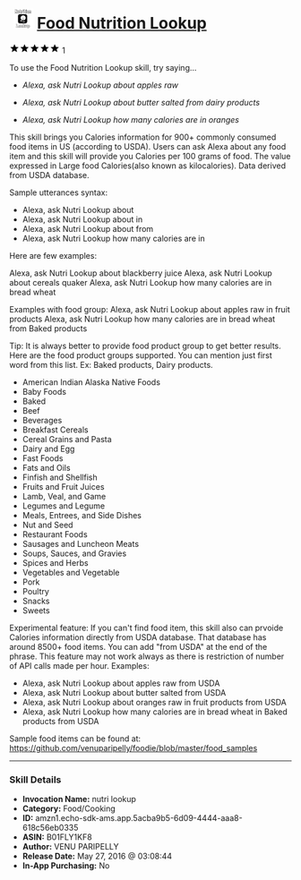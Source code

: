 # &nbsp;<img src="skill_icon" alt="Food Nutrition Lookup icon" width="36"> [Food Nutrition Lookup](http://alexa.amazon.com/#skills/amzn1.echo-sdk-ams.app.5acba9b5-6d09-4444-aaa8-618c56eb0335)
![5 stars](../../images/ic_star_black_18dp_1x.png)![5 stars](../../images/ic_star_black_18dp_1x.png)![5 stars](../../images/ic_star_black_18dp_1x.png)![5 stars](../../images/ic_star_black_18dp_1x.png)![5 stars](../../images/ic_star_black_18dp_1x.png) 1

To use the Food Nutrition Lookup skill, try saying...

* *Alexa, ask Nutri Lookup about apples raw*

* *Alexa, ask Nutri Lookup about butter salted from dairy products*

* *Alexa, ask Nutri Lookup how many calories are in oranges*

This skill brings you Calories information for 900+ commonly consumed food items in US (according to USDA). Users can ask Alexa about any food item and this skill will provide you Calories per 100 grams of food. The value expressed in Large food Calories(also known as kilocalories). Data derived from USDA database.

Sample utterances syntax:
 - Alexa, ask Nutri Lookup about <food item>
 - Alexa, ask Nutri Lookup about <food item> in <food product group>
 - Alexa, ask Nutri Lookup about <food item> from <food product group>
 - Alexa, ask Nutri Lookup how many calories are in <food item>

Here are few examples:

Alexa, ask Nutri Lookup about blackberry juice
Alexa, ask Nutri Lookup about cereals quaker
Alexa, ask Nutri Lookup how many calories are in bread wheat

Examples with food group:
Alexa, ask Nutri Lookup about apples raw in fruit products
Alexa, ask Nutri Lookup how many calories are in bread wheat from Baked products


Tip:
It is always better to provide food product group to get better results.  Here are the food product groups supported. You can mention just first word from this list. Ex: Baked products, Dairy products.
 - American Indian Alaska Native Foods
 - Baby Foods
 - Baked
 - Beef
 - Beverages
 - Breakfast Cereals
 - Cereal Grains and Pasta
 - Dairy and Egg 
 - Fast Foods
 - Fats and Oils
 - Finfish and Shellfish 
 - Fruits and Fruit Juices
 - Lamb, Veal, and Game 
 - Legumes and Legume 
 - Meals, Entrees, and Side Dishes
 - Nut and Seed 
 - Restaurant Foods
 - Sausages and Luncheon Meats
 - Soups, Sauces, and Gravies
 - Spices and Herbs
 - Vegetables and Vegetable 
 - Pork
 - Poultry
 - Snacks
 - Sweets

Experimental feature:
If you can't find food item, this skill also can prvoide Calories information directly from USDA database. That database has around 8500+ food items. You can add "from USDA" at the end of the phrase. This feature may not work always as there is restriction of number of API calls made per hour. Examples:
   - Alexa, ask Nutri Lookup about apples raw from USDA
   - Alexa, ask Nutri Lookup about butter salted from USDA
   - Alexa, ask Nutri Lookup about oranges raw in fruit products from USDA
   - Alexa, ask Nutri Lookup how many calories are in bread wheat in Baked products from USDA

Sample food items can be found at:
 https://github.com/venuparipelly/foodie/blob/master/food_samples

***

### Skill Details

* **Invocation Name:** nutri lookup
* **Category:** Food/Cooking
* **ID:** amzn1.echo-sdk-ams.app.5acba9b5-6d09-4444-aaa8-618c56eb0335
* **ASIN:** B01FLY1KF8
* **Author:** VENU PARIPELLY
* **Release Date:** May 27, 2016 @ 03:08:44
* **In-App Purchasing:** No
